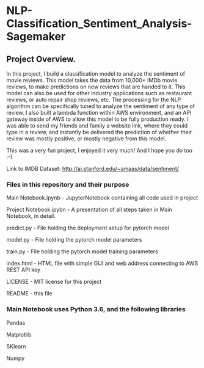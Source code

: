 # NLP-Classification_Sentiment_Analysis-Sagemaker

## Project Overview. 
In this project, I build a classification model to analyze the sentiment of movie reviews. This model takes the data from 10,000+ IMDb movie reviews, to make predictions on new reviews that are handed to it. This model can also be used for other industry applications such as restaurant reviews, or auto repair shop reviews, etc. The processing for the NLP algorithm can be specifically tuned to analyze the sentiment of any type of review. I also built a lambda function within AWS environment, and an API gateway inside of AWS to allow this model to be fully production ready. I was able to send my friends and family a website link, where they could type in a review, and instantly be delivered the prediction of whether their review was mostly positive, or mostly negative from this model.

This was a very fun project, I enjoyed it very much! And I hope you do too :-)

Link to IMDB Dataset:
http://ai.stanford.edu/~amaas/data/sentiment/

### Files in this repository and their purpose
Main Notebook.ipynb - JupyterNotebook containing all code used in project

   Project Notebook.ipybn - A presentation of all steps taken in Main Notebook, in detail.

   predict.py - File holding the deployment setup for pytorch model
   
   model.py - File holding the pytorch model parameters

   train.py - File holding the pytorch model training parameters

   index.html - HTML file with simple GUI and web address connecting to AWS REST API key

   LICENSE - MIT license for this project

   README - this file


### Main Notebook uses Python 3.6, and the following libraries
   Pandas

   Matplotlib

   SKlearn

   Numpy
